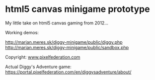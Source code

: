 # html5 canvas minigame prototype

My little take on html5 canvas gaming from 2012...  

Working demos: 

http://marian.meres.sk/diggy-minigame/public/diggy.php  
http://marian.meres.sk/diggy-minigame/public/sandbox.php


Copyright: www.pixelfederation.com 

Actual Diggy's Adventure game: https://portal.pixelfederation.com/en/diggysadventure/about/
